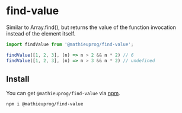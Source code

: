 # find-value

Similar to Array.find(), but returns the value of the function invocation instead of the element itself.

```typescript
import findValue from '@mathieuprog/find-value';

findValue([1, 2, 3], (n) => n > 2 && n * 2) // 6
findValue([1, 2, 3], (n) => n > 3 && n * 2) // undefined
```

## Install

You can get `@mathieuprog/find-value` via [npm](http://npmjs.com).

```
npm i @mathieuprog/find-value
```
